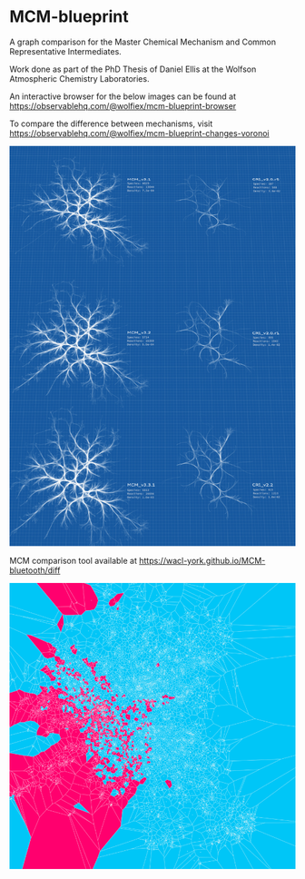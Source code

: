 # MCM-blueprint
A graph comparison for the Master Chemical Mechanism and Common Representative Intermediates.

Work done as part of the PhD Thesis of Daniel Ellis at the Wolfson Atmospheric Chemistry Laboratories. 

An interactive browser for the below images can be found at https://observablehq.com/@wolfiex/mcm-blueprint-browser

To compare the difference between mechanisms, visit https://observablehq.com/@wolfiex/mcm-blueprint-changes-voronoi

<img src='./plots/poster.png'></img>

MCM comparison tool available at https://wacl-york.github.io/MCM-bluetooth/diff

<img src='./plots/mcm3.1.0_vs_mcm3.3.1.png'></img>
